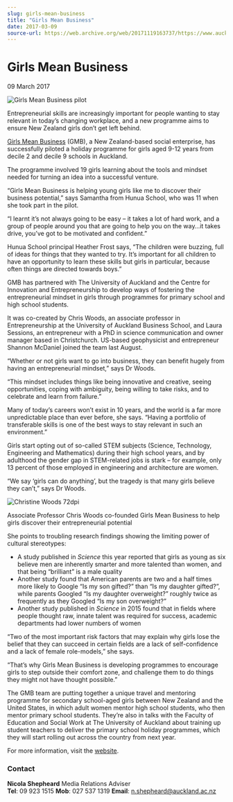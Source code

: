 ```yaml
---
slug: girls-mean-business
title: "Girls Mean Business"
date: 2017-03-09
source-url: https://web.archive.org/web/20171119163737/https://www.auckland.ac.nz/en/about/news-events-and-notices/news/news-2017/03/girls-mean-business.html
---
```

Girls Mean Business
===================

09 March 2017

![Girls Mean Business pilot](https://www.auckland.ac.nz/en/about/news-events-and-notices/news/news-2017/03/girls-mean-business/_jcr_content/par/textimage/image.img.jpg/1496871121435.jpg "Girls Mean Business pilot")

Entrepreneurial skills are increasingly important for people wanting to stay relevant in today’s changing workplace, and a new programme aims to ensure New Zealand girls don’t get left behind.

[Girls Mean Business](http://www.girlsmeanbusiness.nz/) (GMB), a New Zealand-based social enterprise, has successfully piloted a holiday programme for girls aged 9-12 years from decile 2 and decile 9 schools in Auckland.

The programme involved 19 girls learning about the tools and mindset needed for turning an idea into a successful venture.

“Girls Mean Business is helping young girls like me to discover their business potential,” says Samantha from Hunua School, who was 11 when she took part in the pilot.

“I learnt it’s not always going to be easy – it takes a lot of hard work, and a group of people around you that are going to help you on the way…it takes drive, you’ve got to be motivated and confident.”

Hunua School principal Heather Frost says, “The children were buzzing, full of ideas for things that they wanted to try. It’s important for all children to have an opportunity to learn these skills but girls in particular, because often things are directed towards boys.”

GMB has partnered with The University of Auckland and the Centre for Innovation and Entrepreneurship to develop ways of fostering the entrepreneurial mindset in girls through programmes for primary school and high school students.

It was co-created by Chris Woods, an associate professor in Entrepreneurship at the University of Auckland Business School, and Laura Sessions, an entrepreneur with a PhD in science communication and owner manager based in Christchurch. US-based geophysicist and entrepreneur Shannon McDaniel joined the team last August.

“Whether or not girls want to go into business, they can benefit hugely from having an entrepreneurial mindset,” says Dr Woods.

“This mindset includes things like being innovative and creative, seeing opportunities, coping with ambiguity, being willing to take risks, and to celebrate and learn from failure.”

Many of today’s careers won’t exist in 10 years, and the world is a far more unpredictable place than ever before, she says. “Having a portfolio of transferable skills is one of the best ways to stay relevant in such an environment.”

Girls start opting out of so-called STEM subjects (Science, Technology, Engineering and Mathematics) during their high school years, and by adulthood the gender gap in STEM-related jobs is stark – for example, only 13 percent of those employed in engineering and architecture are women.

“We say ‘girls can do anything’, but the tragedy is that many girls believe they can’t,” says Dr Woods.

![Christine Woods 72dpi](https://www.auckland.ac.nz/en/about/news-events-and-notices/news/news-2017/03/girls-mean-business/_jcr_content/par/textimage_0/image.img.jpg/1496871178715.jpg "Christine Woods 72dpi")

Associate Professor Chris Woods co-founded Girls Mean Business to help girls discover their entrepreneurial potential

She points to troubling research findings showing the limiting power of cultural stereotypes:

*   A study published in _Science_ this year reported that girls as young as six believe men are inherently smarter and more talented than women, and that being “brilliant” is a male quality
*   Another study found that American parents are two and a half times more likely to Google “Is my son gifted?” than “Is my daughter gifted?”, while parents Googled “Is my daughter overweight?” roughly twice as frequently as they Googled “Is my son overweight?”
*   Another study published in _Science_ in 2015 found that in fields where people thought raw, innate talent was required for success, academic departments had lower numbers of women

“Two of the most important risk factors that may explain why girls lose the belief that they can succeed in certain fields are a lack of self-confidence and a lack of female role-models,” she says.

“That’s why Girls Mean Business is developing programmes to encourage girls to step outside their comfort zone, and challenge them to do things they might not have thought possible.”

The GMB team are putting together a unique travel and mentoring programme for secondary school-aged girls between New Zealand and the United States, in which adult women mentor high school students, who then mentor primary school students. They’re also in talks with the Faculty of Education and Social Work at The University of Auckland about training up student teachers to deliver the primary school holiday programmes, which they will start rolling out across the country from next year.

For more information, visit the [website](http://www.girlsmeanbusiness.nz/).

### **Contact**

**Nicola Shepheard** Media Relations Adviser  
**Tel**: 09 923 1515 **Mob**: 027 537 1319 **Email**: n.shepheard@auckland.ac.nz